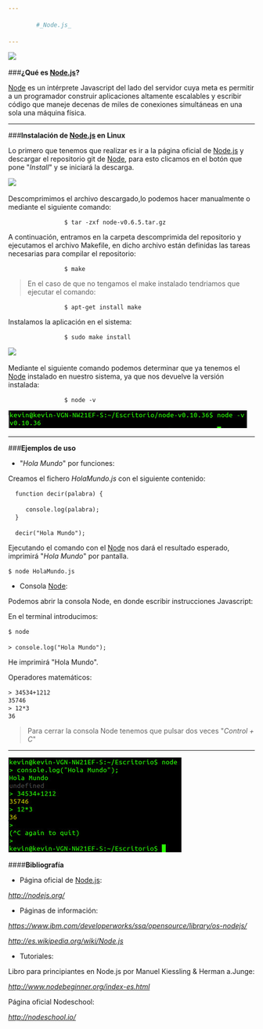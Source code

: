 ```yaml
---

        #_Node.js_

---
```


![](./Imágenes/Portada.jpg)


[Node.js]:(http://nodejs.org/)

###**¿Qué es [Node.js]?**

[Node]:(https://www.ibm.com/developerworks/ssa/opensource/library/os-nodejs/)

[Node] es un intérprete Javascript del lado del servidor cuya meta es permitir a un programador construir aplicaciones altamente escalables y escribir código que maneje decenas de miles de conexiones simultáneas en una sola una máquina física.

---

###**Instalación de [Node.js] en Linux**

Lo primero que tenemos que realizar es ir a la página oficial de [Node.js] y descargar el repositorio git de [Node], para esto clicamos en el botón que pone "*Install*" y se iniciará la descarga.

![](./Imágenes/PrinNodeJS.jpg)

Descomprimimos el archivo descargado,lo podemos hacer manualmente o mediante el siguiente comando:

                    $ tar -zxf node-v0.6.5.tar.gz
       
A continuación, entramos en la carpeta descomprimida del repositorio y ejecutamos el archivo Makefile, en dicho archivo están definidas las tareas necesarias para compilar el repositorio:



                    $ make
       
    
>En el caso de que no tengamos el make instalado tendriamos que ejecutar el comando:



                    $ apt-get install make
       
Instalamos la aplicación en el sistema:



                    $ sudo make install


![](./Imágenes/FasesIniciales.jpg)

Mediante el siguiente comando podemos determinar que ya tenemos el [Node] instalado en nuestro sistema, ya que nos devuelve la versión instalada:



                    $ node -v

![](./Imágenes/Comprobación.jpg)

---

###**Ejemplos de uso**

* "*Hola Mundo*" por funciones:

Creamos el fichero _HolaMundo.js_ con el siguiente contenido:

      function decir(palabra) {
        
         console.log(palabra);   
      }
      
      decir("Hola Mundo");
      
Ejecutando el comando con el [Node] nos dará el resultado esperado, imprimirá "_Hola Mundo_" por pantalla.

    $ node HolaMundo.js
      
* Consola [Node]:

Podemos abrir la consola Node, en donde escribir  instrucciones Javascript:

En el terminal introducimos:
    
    $ node

    > console.log("Hola Mundo");
    
He imprimirá "Hola Mundo".
    
Operadores matemáticos:
    
    > 34534+1212
    35746
    > 12*3
    36
    
    
  >Para cerrar la consola Node tenemos que pulsar dos veces "_Control + C_"

---

![](./Imágenes/Ej.jpg)

####**Bibliografía**

* Página oficial de [Node.js]: 

_http://nodejs.org/_
      
* Páginas de información: 

_https://www.ibm.com/developerworks/ssa/opensource/library/os-nodejs/_

_http://es.wikipedia.org/wiki/Node.js_
      
* Tutoriales:

Libro para principiantes en Node.js por  Manuel Kiessling & Herman a.Junge:

_http://www.nodebeginner.org/index-es.html_
 
Página oficial Nodeschool:
 
_http://nodeschool.io/_